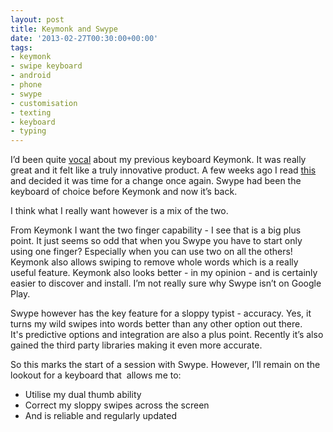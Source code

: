 ```yaml
---
layout: post
title: Keymonk and Swype
date: '2013-02-27T00:30:00+00:00'
tags:
- keymonk
- swipe keyboard
- android
- phone
- swype
- customisation
- texting
- keyboard
- typing
---
```


I’d been quite [vocal](/blog/2012/12/13/keymonk-keyboard.html) about my previous keyboard Keymonk. It was really great and it felt like a truly innovative product. A few weeks ago I read [this](http://lifehacker.com/5974067/swype-adds-crowd+sourced-dictionaries-for-better-word-prediction?tag=android-downloads) and decided it was time for a change once again. Swype had been the keyboard of choice before Keymonk and now it’s back. 

I think what I really want however is a mix of the two.

From Keymonk I want the two finger capability - I see that is a big plus point. It just seems so odd that when you Swype you have to start only using one finger? Especially when you can use two on all the others! Keymonk also allows swiping to remove whole words which is a really useful feature. Keymonk also looks better - in my opinion - and is certainly easier to discover and install. I’m not really sure why Swype isn’t on Google Play.

Swype however has the key feature for a sloppy typist - accuracy. Yes, it turns my wild swipes into words better than any other option out there. It's predictive options and integration are also a plus point. Recently it’s also gained the third party libraries making it even more accurate.

So this marks the start of a session with Swype. However, I’ll remain on the lookout for a keyboard that  allows me to:

* Utilise my dual thumb ability
* Correct my sloppy swipes across the screen
* And is reliable and regularly updated
